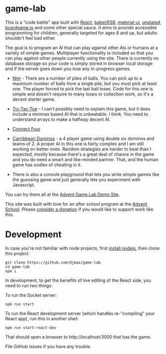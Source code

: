game-lab
===============

This is a "code battle" app built with [React](https://reactjs.org/), [babel/ES6](https://babeljs.io/), [material-ui](https://material-ui.com/), [unstated](https://github.com/jamiebuilds/unstated),
[boardgame.io](https://boardgame.io/#/) and some other special sauce. It aims to provide accessible programming
for children, generally targeted for ages 8 and up, but adults shouldn't feel bad either.

The goal is to program an AI that can play against other AIs or humans at a variety
of simple games. Multiplayer functionality is included so that you can play against other
people currently using the site. There is currently no database storage so your code is simply stored
in browser local storage and if the server goes down you lose any in-progress games.

* [Nim](https://en.wikipedia.org/wiki/Nim) - There are a number of piles of balls. You can pick up to a maximum number of
balls from a single pile, but you must pick at least one. The player forced to pick
the last ball loses. Code for this one is simple and doesn't require to many loops
or collection work, so it's a decent starter game.

* [Tic-Tac-Toe](https://en.wikipedia.org/wiki/Tic-tac-toe) - I can't possibly need to explain this game, but it does include a
minimax based AI that is unbeatable. I think. You need to understand arrays to make
a halfway decent AI.

* [Connect Four](https://en.wikipedia.org/wiki/Connect_Four)

* [Carribbean Dominos](https://www.pagat.com/tile/wdom/caribbean.html) - a 4 player game using double six dominos and teams of 2. A proper AI in this one is fairly complex and I am still working on better ones. Random strategies are harder to beat than I expected, mostly because there's a great deal of chance in the game and you do need a smart and like-minded partner. That, and the human game has oodles of cheating in it.

* There is also a console playground that lets you write simple games like the guessing game and just generally lets you experiment with Javascript.

You can try them all at the [Advent Game Lab Demo Site](https://advent-game-lab.herokuapp.com).

This site was built with love for an after school program at the [Advent School](https://adventschool.org). Please [consider a donation](https://adventschool.org/support/) if you would like to support work like this.

Development
===========

In case you're not familiar with node projects, first [install nodejs](https://nodejs.org/en/), then clone this project:

```
git clone https://github.com/djmax/game-lab
cd game-lab
npm i
```

In development, to get the benefits of live editing of the React side, you need
to run two things:

To run the Socket server:
```
npm run start
```

To run the React development server (which handles re-"compiling" your React app),
run this in another shell.
```
npm run start-react-dev
```

That should open a browser to http://localhost:3000 that has the game.

File GitHub issues if you have any trouble.